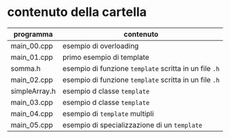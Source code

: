 # contenuto della cartella

   | programma | contenuto |
   | -------------| -------------|
   | main_00.cpp   | esempio di overloading |
   | main_01.cpp   | primo esempio di template |
   | somma.h       | esempio di funzione ```template``` scritta in un file ```.h``` |
   | main_02.cpp   | esempio di funzione ```template``` scritta in un file ```.h``` |
   | simpleArray.h | esempio d classe ```template``` | 
   | main_03.cpp   | esempio d classe ```template``` |
   | main_04.cpp   | esempio di ```template``` multipli |
   | main_05.cpp   | esempio di specializzazione di un ```template``` |
